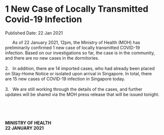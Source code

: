 <html>
    <meta http-equiv="Content-Type" content="text/html; charset=utf-8"/>
    <meta charset="utf-8"/>
    <title>1 New Case of Locally Transmitted Covid-19 Infection</title>
    <body><h1>1 New Case of Locally Transmitted Covid-19 Infection</h1>
    <p>Published Date: 22 Jan 2021</p> <p>&nbsp; &nbsp; &nbsp; As of 22 January 2021, 12pm, the Ministry of Health (MOH) has preliminarily confirmed 1 new case of locally transmitted COVID-19 infection. Based on our investigations so far, the case is in the community, and there are no new cases in the dormitories. <br><br>2.&nbsp; &nbsp;In addition, there are 14 imported cases, who had already been placed on Stay-Home Notice or isolated upon arrival in Singapore. In total, there are 15 new cases of COVID-19 infection in Singapore today. <br><br>3.&nbsp; &nbsp;We are still working through the details of the cases, and further updates will be shared via the MOH press release that will be issued tonight.</p> <p>&nbsp;</p> <p>&nbsp;</p> <div> <p><strong>MINISTRY OF HEALTH<br></strong><strong>22 JANUARY 2021</strong></p> </div></body>
</html>